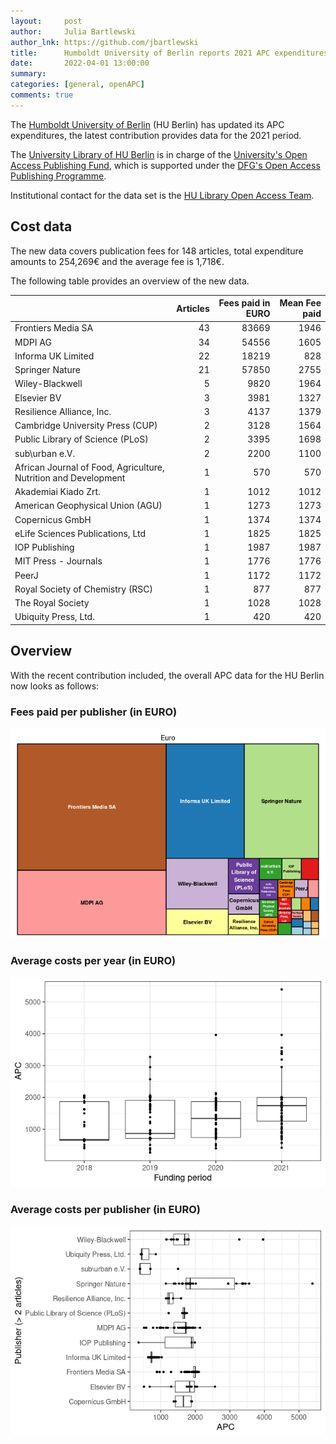 ```yaml
---
layout:     post
author:     Julia Bartlewski
author_lnk: https://github.com/jbartlewski
title:      Humboldt University of Berlin reports 2021 APC expenditures
date:       2022-04-01 13:00:00
summary:    
categories: [general, openAPC]
comments: true
---
```





The [Humboldt University of Berlin](https://www.hu-berlin.de/) (HU Berlin) has updated its APC expenditures, the latest contribution provides data for the 2021 period.

The [University Library of HU Berlin](https://www.ub.hu-berlin.de/en?set_language=en) is in charge of the [University's Open Access Publishing Fund](https://www.ub.hu-berlin.de/de/forschen-publizieren/open-access/foerdermoeglichkeiten/finanzierung/publikationsfonds?set_language=de), which is supported under the [DFG's Open Access Publishing Programme](https://www.dfg.de/en/research_funding/programmes/infrastructure/lis/open_access/infrastructure_funding/index.html#4).

Institutional contact for the data set is the [HU Library Open Access Team](mailto:openaccess@ub.hu-berlin.de).

## Cost data



The new data covers publication fees for 148 articles, total expenditure amounts to 254,269€ and the average fee is 1,718€.


The following table provides an overview of the new data. 



|                                                                | Articles| Fees paid in EURO| Mean Fee paid|
|:---------------------------------------------------------------|--------:|-----------------:|-------------:|
|Frontiers Media SA                                              |       43|             83669|          1946|
|MDPI AG                                                         |       34|             54556|          1605|
|Informa UK Limited                                              |       22|             18219|           828|
|Springer Nature                                                 |       21|             57850|          2755|
|Wiley-Blackwell                                                 |        5|              9820|          1964|
|Elsevier BV                                                     |        3|              3981|          1327|
|Resilience Alliance, Inc.                                       |        3|              4137|          1379|
|Cambridge University Press (CUP)                                |        2|              3128|          1564|
|Public Library of Science (PLoS)                                |        2|              3395|          1698|
|sub\urban e.V.                                                  |        2|              2200|          1100|
|African Journal of Food, Agriculture, Nutrition and Development |        1|               570|           570|
|Akademiai Kiado Zrt.                                            |        1|              1012|          1012|
|American Geophysical Union (AGU)                                |        1|              1273|          1273|
|Copernicus GmbH                                                 |        1|              1374|          1374|
|eLife Sciences Publications, Ltd                                |        1|              1825|          1825|
|IOP Publishing                                                  |        1|              1987|          1987|
|MIT Press - Journals                                            |        1|              1776|          1776|
|PeerJ                                                           |        1|              1172|          1172|
|Royal Society of Chemistry (RSC)                                |        1|               877|           877|
|The Royal Society                                               |        1|              1028|          1028|
|Ubiquity Press, Ltd.                                            |        1|               420|           420|

## Overview

With the recent contribution included, the overall APC data for the HU Berlin now looks as follows:

### Fees paid per publisher (in EURO)

![plot of chunk tree_huberlin_2022_04_01_full](/figure/tree_huberlin_2022_04_01_full-1.png)

###  Average costs per year (in EURO)

![plot of chunk box_huberlin_2022_04_01_year_full](/figure/box_huberlin_2022_04_01_year_full-1.png)

###  Average costs per publisher (in EURO)

![plot of chunk box_huberlin_2022_04_01_publisher_full](/figure/box_huberlin_2022_04_01_publisher_full-1.png)

